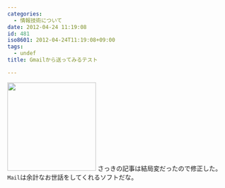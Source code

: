 ```yaml
---
categories:
  - 情報技術について
date: 2012-04-24 11:19:08
id: 481
iso8601: 2012-04-24T11:19:08+09:00
tags:
  - undef
title: Gmailから送ってみるテスト

---
```


<a href="https://www.nqou.net/images/2012-04-23%2015.42.25_1335233973972.jpg"><img src="https://www.nqou.net/images/2012-04-23%2015.42.25_1335233973972.jpg" width="200" /></a>
さっきの記事は結局変だったので修正した。
`Mail`は余計なお世話をしてくれるソフトだな。
    	